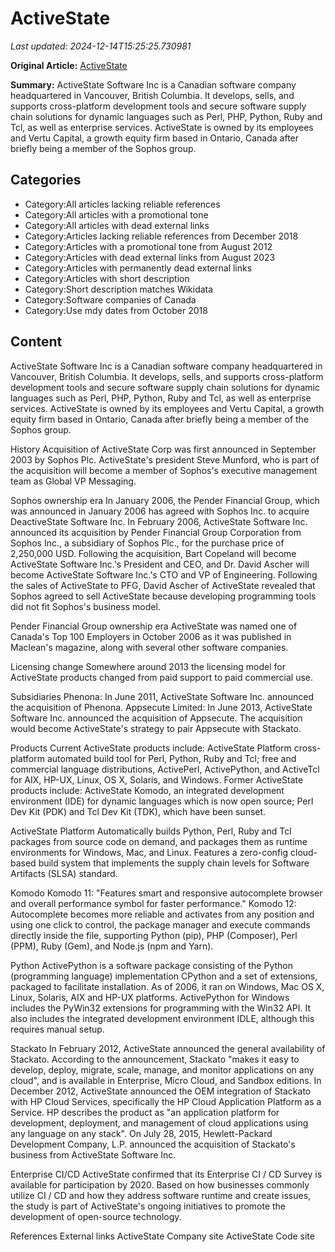 # ActiveState

_Last updated: 2024-12-14T15:25:25.730981_

**Original Article:** [ActiveState](https://en.wikipedia.org/wiki/ActiveState)

**Summary:** ActiveState Software Inc is a Canadian software company headquartered in Vancouver, British Columbia. It develops, sells, and supports cross-platform development tools and secure software supply chain solutions for dynamic languages such as Perl, PHP, Python, Ruby and Tcl, as well as enterprise services.
ActiveState is owned by its employees and Vertu Capital, a growth equity firm based in Ontario, Canada after briefly being a member of the Sophos group.

## Categories
- Category:All articles lacking reliable references
- Category:All articles with a promotional tone
- Category:All articles with dead external links
- Category:Articles lacking reliable references from December 2018
- Category:Articles with a promotional tone from August 2012
- Category:Articles with dead external links from August 2023
- Category:Articles with permanently dead external links
- Category:Articles with short description
- Category:Short description matches Wikidata
- Category:Software companies of Canada
- Category:Use mdy dates from October 2018

## Content

ActiveState Software Inc is a Canadian software company headquartered in Vancouver, British Columbia. It develops, sells, and supports cross-platform development tools and secure software supply chain solutions for dynamic languages such as Perl, PHP, Python, Ruby and Tcl, as well as enterprise services.
ActiveState is owned by its employees and Vertu Capital, a growth equity firm based in Ontario, Canada after briefly being a member of the Sophos group.

History
Acquisition of ActiveState Corp was first announced in September 2003 by Sophos Plc. ActiveState's president Steve Munford, who is part of the acquisition will become a member of Sophos's executive management team as Global VP Messaging.

Sophos ownership era
In January 2006, the Pender Financial Group, which was announced in January 2006 has agreed with Sophos Inc. to acquire DeactiveState Software Inc.
In February 2006, ActiveState Software Inc. announced its acquisition by Pender Financial Group Corporation from Sophos Inc., a subsidiary of Sophos Plc., for the purchase price of 2,250,000 USD. Following the acquisition, Bart Copeland will become ActiveState Software Inc.'s President and CEO, and Dr. David Ascher will become ActiveState Software Inc.'s CTO and VP of Engineering. Following the sales of ActiveState to PFG, David Ascher of ActiveState revealed that Sophos agreed to sell ActiveState because developing programming tools did not fit Sophos's business model.

Pender Financial Group ownership era
ActiveState was named one of Canada's Top 100 Employers in October 2006 as it was published in Maclean's magazine, along with several other software companies.

Licensing change
Somewhere around 2013 the licensing model for ActiveState products changed from paid support to paid commercial use.

Subsidiaries
Phenona: In June 2011, ActiveState Software Inc. announced the acquisition of Phenona.
Appsecute Limited: In June 2013, ActiveState Software Inc. announced the acquisition of Appsecute. The acquisition would become ActiveState's strategy to pair Appsecute with Stackato.

Products
Current ActiveState products include: ActiveState Platform cross-platform automated build tool for Perl, Python, Ruby and Tcl; free and commercial language distributions, ActivePerl, ActivePython, and ActiveTcl for AIX, HP-UX, Linux, OS X, Solaris, and Windows.
Former ActiveState products include: ActiveState Komodo, an integrated development environment (IDE) for dynamic languages which is now open source; Perl Dev Kit (PDK) and Tcl Dev Kit (TDK), which have been sunset.

ActiveState Platform
Automatically builds Python, Perl, Ruby and Tcl packages from source code on demand, and packages them as runtime environments for Windows, Mac, and Linux. Features a zero-config cloud-based build system that implements the supply chain levels for Software Artifacts (SLSA) standard.

Komodo
Komodo 11: "Features smart and responsive autocomplete browser and overall performance symbol for faster performance."
Komodo 12: Autocomplete becomes more reliable and activates from any position and using one click to control, the package manager and execute commands directly inside the file, supporting Python (pip), PHP (Composer), Perl (PPM), Ruby (Gem), and Node.js (npm and Yarn).

Python
ActivePython is a software package consisting of the Python (programming language) implementation CPython and a set of extensions, packaged to facilitate installation. As of 2006, it ran on Windows, Mac OS X, Linux, Solaris, AIX and HP-UX platforms. ActivePython for Windows includes the PyWin32 extensions for programming with the Win32 API. It also includes the integrated development environment IDLE, although this requires manual setup.

Stackato
In February 2012, ActiveState announced the general availability of Stackato. According to the announcement, Stackato "makes it easy to develop, deploy, migrate, scale, manage, and monitor applications on any cloud", and is available in Enterprise, Micro Cloud, and Sandbox editions.
In December 2012, ActiveState announced the OEM integration of Stackato with HP Cloud Services, specifically the HP Cloud Application Platform as a Service. HP describes the product as "an application platform for development, deployment, and management of cloud applications using any language on any stack".
On July 28, 2015, Hewlett-Packard Development Company, L.P. announced the acquisition of Stackato's business from ActiveState Software Inc.

Enterprise CI/CD
ActiveState confirmed that its Enterprise CI / CD Survey is available for participation by 2020. Based on how businesses commonly utilize CI / CD and how they address software runtime and create issues, the study is part of ActiveState's ongoing initiatives to promote the development of open-source technology.

References
External links
ActiveState Company site
ActiveState Code site